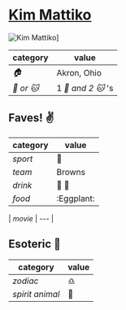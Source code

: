 # [Kim Mattiko](https://github.com/kmattiko)

![Kim Mattiko](https://avatars0.githubusercontent.com/u/12112294?v=3&s=460)]

| category | value |
|-----------|-------|
| _:house:_ | Akron, Ohio |
| _:dog: or :cat:_ | 1 _:dog: and 2 :cat:_  's |

## Faves! :v:

| category | value |
|----------|--------|
| _sport_  | :football: |
| _team_   | Browns |
| _drink_  | :beer: :wine_glass: |
| _food_   | :Eggplant: |

| _movie_  | --- |

## Esoteric :crystal_ball:

| category | value |
|----------|-------|
| _zodiac_ | :libra: |
| _spirit animal_ | :wolf: |

